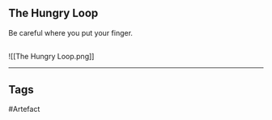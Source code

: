 ## The Hungry Loop
Be careful where you put your finger.
## 
![[The Hungry Loop.png]]

---
## Tags
#Artefact